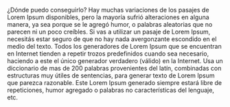   ¿Dónde puedo conseguirlo?
  Hay muchas variaciones de los pasajes de Lorem Ipsum disponibles, pero la mayoría sufrió alteraciones en alguna manera,
  ya sea porque se le agregó humor, o palabras aleatorias que no parecen ni un poco creíbles. Si vas a utilizar un pasaje
  de Lorem Ipsum, necesitás estar seguro de que no hay nada avergonzante escondido en el medio del texto. Todos los 
  generadores de Lorem Ipsum que se encuentran en Internet tienden a repetir trozos predefinidos cuando sea necesario, 
  haciendo a este el único generador verdadero (válido) en la Internet. Usa un diccionario de mas de 200 palabras 
  provenientes del latín, combinadas con estructuras muy útiles de sentencias, para generar texto de Lorem Ipsum que 
  parezca razonable. Este Lorem Ipsum generado siempre estará libre de repeticiones, humor agregado o palabras no 
  características del lenguaje, etc.
